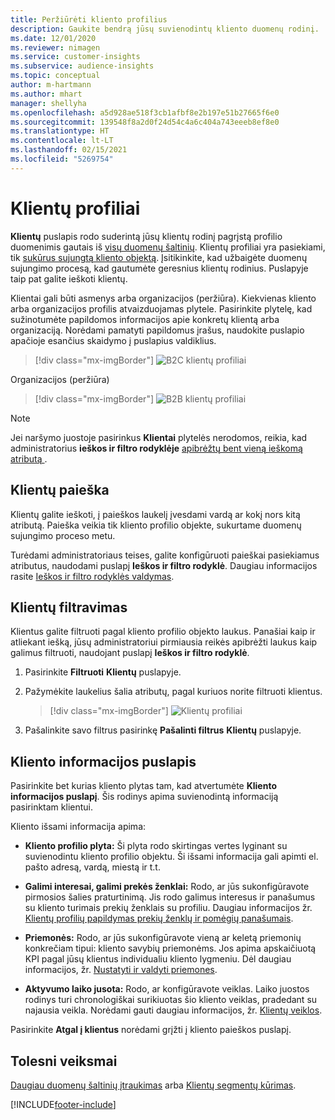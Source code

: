 ```yaml
---
title: Peržiūrėti kliento profilius
description: Gaukite bendrą jūsų suvienodintų kliento duomenų rodinį.
ms.date: 12/01/2020
ms.reviewer: nimagen
ms.service: customer-insights
ms.subservice: audience-insights
ms.topic: conceptual
author: m-hartmann
ms.author: mhart
manager: shellyha
ms.openlocfilehash: a5d928ae518f3cb1afbf8e2b197e51b27665f6e0
ms.sourcegitcommit: 139548f8a2d0f24d54c4a6c404a743eeeb8ef8e0
ms.translationtype: HT
ms.contentlocale: lt-LT
ms.lasthandoff: 02/15/2021
ms.locfileid: "5269754"
---
```

# <a name="customer-profiles"></a>Klientų profiliai

**Klientų** puslapis rodo suderintą jūsų klientų rodinį pagrįstą profilio duomenimis gautais iš [visų duomenų šaltinių](data-sources.md). Klientų profiliai yra pasiekiami, tik [sukūrus sujungtą kliento objektą](data-unification.md). Įsitikinkite, kad užbaigėte duomenų sujungimo procesą, kad gautumėte geresnius klientų rodinius. Puslapyje taip pat galite ieškoti klientų.

Klientai gali būti asmenys arba organizacijos (peržiūra). Kiekvienas kliento arba organizacijos profilis atvaizduojamas plytele. Pasirinkite plytelę, kad sužinotumėte papildomos informacijos apie konkretų klientą arba organizaciją. Norėdami pamatyti papildomus įrašus, naudokite puslapio apačioje esančius skaidymo į puslapius valdiklius.

> [!div class="mx-imgBorder"] 
> ![B2C klientų profiliai](media/profiles-customers.png "B2C klientų profiliai")

Organizacijos (peržiūra)
> [!div class="mx-imgBorder"] 
> ![B2B klientų profiliai](media/profile-customers-b2b.png "B2B klientų profiliai")

> [!NOTE]
> Jei naršymo juostoje pasirinkus **Klientai** plytelės nerodomos, reikia, kad administratorius **ieškos ir filtro rodyklėje** [apibrėžtų bent vieną ieškomą atributą ](search-filter-index.md).

## <a name="search-for-customers"></a>Klientų paieška

Klientų galite ieškoti, į paieškos laukelį įvesdami vardą ar kokį nors kitą atributą. Paieška veikia tik kliento profilio objekte, sukurtame duomenų sujungimo proceso metu.

Turėdami administratoriaus teises, galite konfigūruoti paieškai pasiekiamus atributus, naudodami puslapį **Ieškos ir filtro rodyklė**. Daugiau informacijos rasite [Ieškos ir filtro rodyklės valdymas](search-filter-index.md).

## <a name="filter-customers"></a>Klientų filtravimas

Klientus galite filtruoti pagal kliento profilio objekto laukus. Panašiai kaip ir atliekant iešką, jūsų administratoriui pirmiausia reikės apibrėžti laukus kaip galimus filtruoti, naudojant puslapį **Ieškos ir filtro rodyklė**.

1. Pasirinkite **Filtruoti**  **Klientų** puslapyje.

2. Pažymėkite laukelius šalia atributų, pagal kuriuos norite filtruoti klientus.

   > [!div class="mx-imgBorder"] 
   > ![Klientų profiliai](media/profiles-customers3.png "Klientų profiliai")

3. Pašalinkite savo filtrus pasirinkę **Pašalinti filtrus** **Klientų** puslapyje.

##  <a name="customer-details-page"></a>Kliento informacijos puslapis

Pasirinkite bet kurias kliento plytas tam, kad atvertumėte **Kliento informacijos puslapį**. Šis rodinys apima suvienodintą informaciją pasirinktam klientui.

Kliento išsami informacija apima:

-   **Kliento profilio plyta:** Ši plyta rodo skirtingas vertes lyginant su suvienodintu kliento profilio objektu. Ši išsami informacija gali apimti el. pašto adresą, vardą, miestą ir t.t. 

-   **Galimi interesai, galimi prekės ženklai:** Rodo, ar jūs sukonfigūravote pirmosios šalies praturtinimą. Jis rodo galimus interesus ir panašumus su kliento turimais prekių ženklais su profiliu. Daugiau informacijos žr. [Klientų profilių papildymas prekių ženklų ir pomėgių panašumais](enrichment-microsoft-graph.md).

-   **Priemonės:** Rodo, ar jūs sukonfigūravote vieną ar keletą priemonių konkrečiam tipui: kliento savybių priemonėms. Jos apima apskaičiuotą KPI pagal jūsų klientus individualiu kliento lygmeniu. Dėl daugiau informacijos, žr. [Nustatyti ir valdyti priemones](measures.md).

-   **Aktyvumo laiko jusota:** Rodo, ar konfigūravote veiklas. Laiko juostos rodinys turi chronologiškai surikiuotas šio kliento veiklas, pradedant su najausia veikla. Norėdami gauti daugiau informacijos, žr. [Klientų veiklos](activities.md).

Pasirinkite **Atgal į klientus** norėdami grįžti į kliento paieškos puslapį.

## <a name="next-steps"></a>Tolesni veiksmai

[Daugiau duomenų šaltinių įtraukimas](data-sources.md) arba [Klientų segmentų kūrimas](segments.md).


[!INCLUDE[footer-include](../includes/footer-banner.md)]